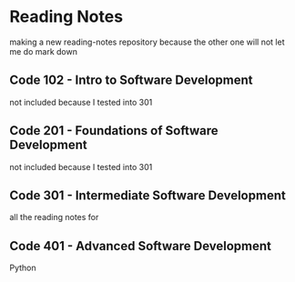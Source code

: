 # Reading Notes
making a new reading-notes repository because the other one will not let me do mark down 
## Code 102 - Intro to Software Development
  not included because I tested into 301
## Code 201 - Foundations of Software Development
  not included because I tested into 301
## Code 301 - Intermediate Software Development
  all the reading notes for 
## Code 401 - Advanced Software Development
  Python

